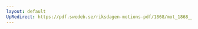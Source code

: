 ```yaml
---
layout: default
UpRedirect: https://pdf.swedeb.se/riksdagen-motions-pdf/1868/mot_1868__ak__00252.pdf
---
```

